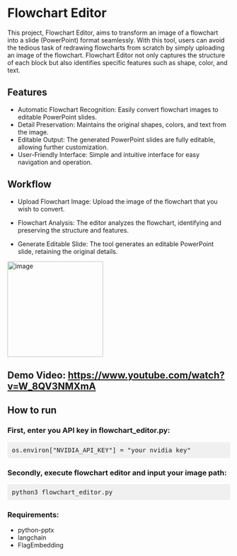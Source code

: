 # Flowchart Editor

This project, Flowchart Editor, aims to transform an image of a flowchart into a slide (PowerPoint) format seamlessly. With this tool, users can avoid the tedious task of redrawing flowcharts from scratch by simply uploading an image of the flowchart. Flowchart Editor not only captures the structure of each block but also identifies specific features such as shape, color, and text.

## Features
- Automatic Flowchart Recognition: Easily convert flowchart images to editable PowerPoint slides.
- Detail Preservation: Maintains the original shapes, colors, and text from the image.
- Editable Output: The generated PowerPoint slides are fully editable, allowing further customization.
- User-Friendly Interface: Simple and intuitive interface for easy navigation and operation.


## Workflow 
- Upload Flowchart Image:
Upload the image of the flowchart that you wish to convert.

- Flowchart Analysis:
The editor analyzes the flowchart, identifying and preserving the structure and features.

- Generate Editable Slide:
The tool generates an editable PowerPoint slide, retaining the original details.

<img width="216" alt="image" src="https://github.com/ryanrwei/nvidia_ai_agent_contest_flowchart_editor/assets/55873378/9657bbd9-264c-4b82-abeb-022628862c58">

## Demo Video: https://www.youtube.com/watch?v=W_8QV3NMXmA

## How to run 

### First, enter you API key in flowchart_editor.py:
<pre style="background-color: #f0f0f0; padding: 10px;">
os.environ["NVIDIA_API_KEY"] = "your nvidia key"
</pre>

### Secondly, execute flowchart editor and input your image path:
<pre style="background-color: #f0f0f0; padding: 10px;">
python3 flowchart_editor.py
</pre>

### Requirements:
- python-pptx
- langchain
- FlagEmbedding
